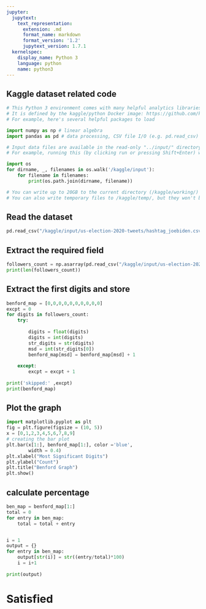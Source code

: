 ```yaml
---
jupyter:
  jupytext:
    text_representation:
      extension: .md
      format_name: markdown
      format_version: '1.2'
      jupytext_version: 1.7.1
  kernelspec:
    display_name: Python 3
    language: python
    name: python3
---
```


## Kaggle dataset related code

```python _uuid="8f2839f25d086af736a60e9eeb907d3b93b6e0e5" _cell_guid="b1076dfc-b9ad-4769-8c92-a6c4dae69d19"
# This Python 3 environment comes with many helpful analytics libraries installed
# It is defined by the kaggle/python Docker image: https://github.com/kaggle/docker-python
# For example, here's several helpful packages to load

import numpy as np # linear algebra
import pandas as pd # data processing, CSV file I/O (e.g. pd.read_csv)

# Input data files are available in the read-only "../input/" directory
# For example, running this (by clicking run or pressing Shift+Enter) will list all files under the input directory

import os
for dirname, _, filenames in os.walk('/kaggle/input'):
    for filename in filenames:
        print(os.path.join(dirname, filename))

# You can write up to 20GB to the current directory (/kaggle/working/) that gets preserved as output when you create a version using "Save & Run All" 
# You can also write temporary files to /kaggle/temp/, but they won't be saved outside of the current session
```

## Read the dataset

```python _uuid="d629ff2d2480ee46fbb7e2d37f6b5fab8052498a" _cell_guid="79c7e3d0-c299-4dcb-8224-4455121ee9b0"
pd.read_csv("/kaggle/input/us-election-2020-tweets/hashtag_joebiden.csv")
```

## Extract the required field

```python
followers_count = np.asarray(pd.read_csv("/kaggle/input/us-election-2020-tweets/hashtag_joebiden.csv")['user_followers_count'])
print(len(followers_count))
```

## Extract the first digits and store

```python
benford_map = [0,0,0,0,0,0,0,0,0,0]
excpt = 0
for digits in followers_count:
    try:
        
        digits = float(digits)
        digits = int(digits)
        str_digits = str(digits)
        msd = int(str_digits[0])
        benford_map[msd] = benford_map[msd] + 1
        
    except:
        excpt = excpt + 1
    
print('skipped:' ,excpt)
print(benford_map)

```

## Plot the graph

```python
import matplotlib.pyplot as plt  
fig = plt.figure(figsize = (10, 5)) 
x = [0,1,2,3,4,5,6,7,8,9]
# creating the bar plot 
plt.bar(x[1:], benford_map[1:], color ='blue',  
        width = 0.4) 
plt.xlabel("Most Significant Digits") 
plt.ylabel("Count") 
plt.title("Benford Graph") 
plt.show() 
```

## calculate percentage

```python
ben_map = benford_map[1:]
total = 0
for entry in ben_map:
    total = total + entry


i = 1
output = {}  
for entry in ben_map:
    output[str(i)] = str((entry/total)*100)
    i = i+1
    
print(output)

```

# Satisfied
